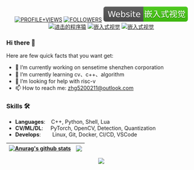 <p align="center">
    <a href="https://komarev.com/ghpvc/?username=HarleysZhang&label=PROFILE+VIEWS"><img src="https://komarev.com/ghpvc/?username=HarleysZhang&label=PROFILE+VIEWS" alt="PROFILE+VIEWS"></a>
  <a href="https://img.shields.io/github/followers/HarleysZhang?style=social"><img src="https://img.shields.io/github/followers/HarleysZhang?style=social" alt="FOLLOWERS"></a>    
  <a href="http://www.armcvai.com/"><img src="./icons/Website-armcvai-brightgreen.svg", alt="嵌入式视觉"></a>
  <a href="https://www.zhihu.com/people/tang-fen-44-49"><img src="https://img.shields.io/badge/zhihu-知乎-informational" alt="进击的程序猿"></a>
  <a href="https://blog.csdn.net/qq_20986663"><img src="https://img.shields.io/badge/csdn-CSDN-red.svg" alt="嵌入式视觉"></a>
  <a href="https://www.cnblogs.com/armcvai/"><img src="https://img.shields.io/badge/cnblogs-博客园-important.svg" alt="嵌入式视觉"></a>
</p>

### Hi there 👋

Here are few quick facts that you want get:
- 🔭 I’m currently working on sensetime shenzhen corporation
- 🌱 I’m currently learning cv、c++、algorithm
- 🤔 I’m looking for help with risc-v
- 📫 How to reach me: zhg5200211@outlook.com

### Skills 🛠️
- **Languages**: &nbsp;&nbsp;                C++, Python, Shell, Lua
- **CV/ML/DL**: &nbsp;&nbsp;&nbsp;           PyTorch, OpenCV, Detection, Quantization
- **Develops**:  &nbsp;&nbsp;&nbsp;&nbsp;    Linux, Git, Docker, CI/CD, VSCode


| <a href="https://github.com/HarleysZhang/github-readme-stats"><img align="center" src="https://github-readme-stats.vercel.app/api?username=HarleysZhang&show_icons=true&include_all_commits=true&theme=buefy&hide_border=true" alt="Anurag's github stats" /></a> | <a href="https://github.com/HarleysZhang/github-readme-stats"><img align="center" src="https://github-readme-stats.vercel.app/api/top-langs/?username=HarleysZhang&theme=buefy&hide_border=true" /></a> |
| ------------- | ------------- |

<!-- GitHub Activity Graph -->
<div align="center"><img height="290px" src="https://activity-graph.herokuapp.com/graph?username=HarleysZhang&theme=dracula" /></div>
